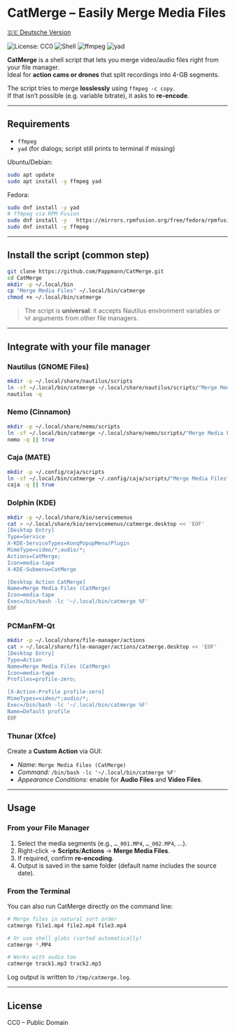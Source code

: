 # CatMerge – Easily Merge Media Files

[🇩🇪 Deutsche Version](README_de.md)

![License: CC0](https://img.shields.io/badge/License-CC0-lightgrey.svg) ![Shell](https://img.shields.io/badge/Made%20with-Bash-4EAA25.svg?logo=gnu-bash&logoColor=white) ![ffmpeg](https://img.shields.io/badge/Uses-ffmpeg-blue.svg) ![yad](https://img.shields.io/badge/GUI-yad-purple.svg)

**CatMerge** is a shell script that lets you merge video/audio files right from your file manager.  
Ideal for **action cams or drones** that split recordings into 4-GB segments.

The script tries to merge **losslessly** using `ffmpeg -c copy`.  
If that isn’t possible (e.g. variable bitrate), it asks to **re-encode**.

---

## Requirements

- `ffmpeg`
- `yad` (for dialogs; script still prints to terminal if missing)

Ubuntu/Debian:
```bash
sudo apt update
sudo apt install -y ffmpeg yad
```

Fedora:
```bash
sudo dnf install -y yad
# ffmpeg via RPM Fusion
sudo dnf install -y   https://mirrors.rpmfusion.org/free/fedora/rpmfusion-free-release-$(rpm -E %fedora).noarch.rpm
sudo dnf install -y ffmpeg
```

---

## Install the script (common step)

```bash
git clone https://github.com/Pappmann/CatMerge.git
cd CatMerge
mkdir -p ~/.local/bin
cp "Merge Media Files" ~/.local/bin/catmerge
chmod +x ~/.local/bin/catmerge
```

> The script is **universal**: it accepts Nautilus environment variables *or* `%F` arguments from other file managers.

---

## Integrate with your file manager

### Nautilus (GNOME Files)
```bash
mkdir -p ~/.local/share/nautilus/scripts
ln -sf ~/.local/bin/catmerge ~/.local/share/nautilus/scripts/"Merge Media Files"
nautilus -q
```

### Nemo (Cinnamon)
```bash
mkdir -p ~/.local/share/nemo/scripts
ln -sf ~/.local/bin/catmerge ~/.local/share/nemo/scripts/"Merge Media Files"
nemo -q || true
```

### Caja (MATE)
```bash
mkdir -p ~/.config/caja/scripts
ln -sf ~/.local/bin/catmerge ~/.config/caja/scripts/"Merge Media Files"
caja -q || true
```

### Dolphin (KDE)
```bash
mkdir -p ~/.local/share/kio/servicemenus
cat > ~/.local/share/kio/servicemenus/catmerge.desktop << 'EOF'
[Desktop Entry]
Type=Service
X-KDE-ServiceTypes=KonqPopupMenu/Plugin
MimeType=video/*;audio/*;
Actions=CatMerge;
Icon=media-tape
X-KDE-Submenu=CatMerge

[Desktop Action CatMerge]
Name=Merge Media Files (CatMerge)
Icon=media-tape
Exec=/bin/bash -lc '~/.local/bin/catmerge %F'
EOF
```

### PCManFM-Qt
```bash
mkdir -p ~/.local/share/file-manager/actions
cat > ~/.local/share/file-manager/actions/catmerge.desktop << 'EOF'
[Desktop Entry]
Type=Action
Name=Merge Media Files (CatMerge)
Icon=media-tape
Profiles=profile-zero;

[X-Action-Profile profile-zero]
MimeTypes=video/*;audio/*;
Exec=/bin/bash -lc '~/.local/bin/catmerge %F'
Name=Default profile
EOF
```

### Thunar (Xfce)
Create a **Custom Action** via GUI:  
- *Name:* `Merge Media Files (CatMerge)`  
- *Command:* `/bin/bash -lc '~/.local/bin/catmerge %F'`  
- *Appearance Conditions:* enable for **Audio Files** and **Video Files**.

---

## Usage

### From your File Manager
1. Select the media segments (e.g., `…_001.MP4`, `…_002.MP4`, …).  
2. Right-click → **Scripts**/**Actions** → **Merge Media Files**.  
3. If required, confirm **re-encoding**.  
4. Output is saved in the same folder (default name includes the source date).

### From the Terminal
You can also run CatMerge directly on the command line:

```bash
# Merge files in natural sort order
catmerge file1.mp4 file2.mp4 file3.mp4

# Or use shell globs (sorted automatically)
catmerge *.MP4

# Works with audio too
catmerge track1.mp3 track2.mp3
```

Log output is written to `/tmp/catmerge.log`.

---

## License

CC0 – Public Domain
